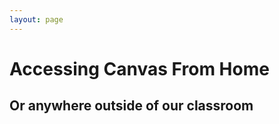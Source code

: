 ```yaml
---
layout: page
---
```


# Accessing Canvas From Home
## Or anywhere outside of our classroom



<!-- Pull in repostitory-scope variables from _data/page.yml -->
